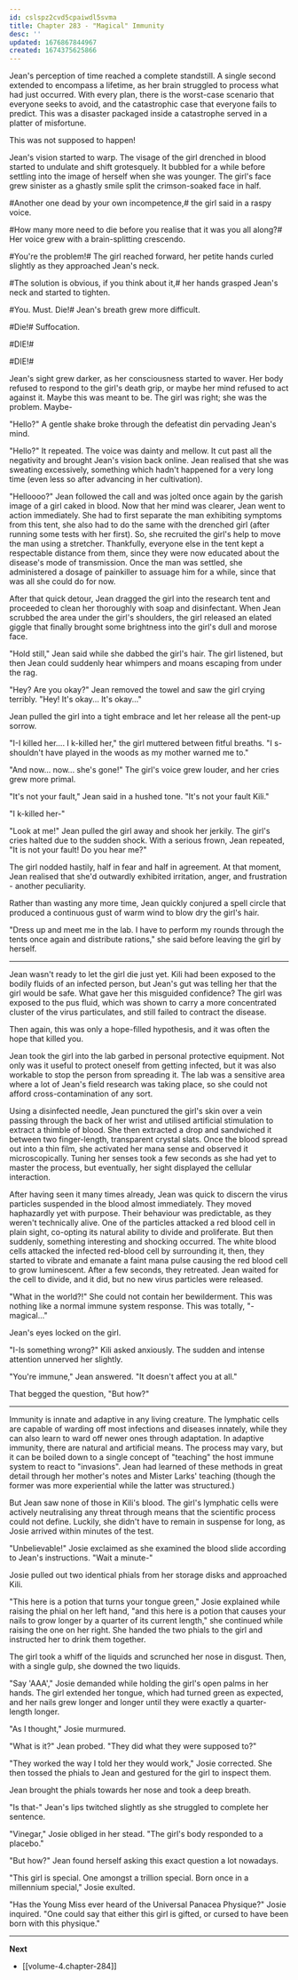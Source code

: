 ```yaml
---
id: cslspz2cvd5cpaiwdl5svma
title: Chapter 283 - "Magical" Immunity
desc: ''
updated: 1676867844967
created: 1674375625866
---
```


Jean's perception of time reached a complete standstill. A single second extended to encompass a lifetime, as her brain struggled to process what had just occurred. With every plan, there is the worst-case scenario that everyone seeks to avoid, and the catastrophic case that everyone fails to predict. This was a disaster packaged inside a catastrophe served in a platter of misfortune.

This was not supposed to happen!

Jean's vision started to warp. The visage of the girl drenched in blood started to undulate and shift grotesquely. It bubbled for a while before settling into the image of herself when she was younger. The girl's face grew sinister as a ghastly smile split the crimson-soaked face in half.

#Another one dead by your own incompetence,# the girl said in a raspy voice.

#How many more need to die before you realise that it was you all along?# Her voice grew with a brain-splitting crescendo.

#You're the problem!# The girl reached forward, her petite hands curled slightly as they approached Jean's neck.

#The solution is obvious, if you think about it,# her hands grasped Jean's neck and started to tighten.

#You. Must. Die!# Jean's breath grew more difficult.

#Die!# Suffocation.

#DIE!#

#DIE!#

Jean's sight grew darker, as her consciousness started to waver. Her body refused to respond to the girl's death grip, or maybe her mind refused to act against it. Maybe this was meant to be. The girl was right; she was the problem. Maybe-

"Hello?" A gentle shake broke through the defeatist din pervading Jean's mind.

"Hello?" It repeated. The voice was dainty and mellow. It cut past all the negativity and brought Jean's vision back online. Jean realised that she was sweating excessively, something which hadn't happened for a very long time (even less so after advancing in her cultivation).

"Helloooo?" Jean followed the call and was jolted once again by the garish image of a girl caked in blood. Now that her mind was clearer, Jean went to action immediately. She had to first separate the man exhibiting symptoms from this tent, she also had to do the same with the drenched girl (after running some tests with her first). So, she recruited the girl's help to move the man using a stretcher. Thankfully, everyone else in the tent kept a respectable distance from them, since they were now educated about the disease's mode of transmission. Once the man was settled, she administered a dosage of painkiller to assuage him for a while, since that was all she could do for now.

After that quick detour, Jean dragged the girl into the research tent and proceeded to clean her thoroughly with soap and disinfectant. When Jean scrubbed the area under the girl's shoulders, the girl released an elated giggle that finally brought some brightness into the girl's dull and morose face.

"Hold still," Jean said while she dabbed the girl's hair. The girl listened, but then Jean could suddenly hear whimpers and moans escaping from under the rag.

"Hey? Are you okay?" Jean removed the towel and saw the girl crying terribly. "Hey! It's okay... It's okay..."

Jean pulled the girl into a tight embrace and let her release all the pent-up sorrow.

"I-I killed her.... I k-killed her," the girl muttered between fitful breaths. "I s-shouldn't have played in the woods as my mother warned me to."

"And now... now... she's gone!" The girl's voice grew louder, and her cries grew more primal.

"It's not your fault," Jean said in a hushed tone. "It's not your fault Kili."

"I k-killed her-"

"Look at me!" Jean pulled the girl away and shook her jerkily. The girl's cries halted due to the sudden shock. With a serious frown, Jean repeated, "It is not your fault! Do you hear me?"

The girl nodded hastily, half in fear and half in agreement. At that moment, Jean realised that she'd outwardly exhibited irritation, anger, and frustration - another peculiarity.

Rather than wasting any more time, Jean quickly conjured a spell circle that produced a continuous gust of warm wind to blow dry the girl's hair.

"Dress up and meet me in the lab. I have to perform my rounds through the tents once again and distribute rations," she said before leaving the girl by herself.

____

Jean wasn't ready to let the girl die just yet. Kili had been exposed to the bodily fluids of an infected person, but Jean's gut was telling her that the girl would be safe. What gave her this misguided confidence? The girl was exposed to the pus fluid, which was shown to carry a more concentrated cluster of the virus particulates, and still failed to contract the disease.

Then again, this was only a hope-filled hypothesis, and it was often the hope that killed you.

Jean took the girl into the lab garbed in personal protective equipment. Not only was it useful to protect oneself from getting infected, but it was also workable to stop the person from spreading it. The lab was a sensitive area where a lot of Jean's field research was taking place, so she could not afford cross-contamination of any sort.

Using a disinfected needle, Jean punctured the girl's skin over a vein passing through the back of her wrist and utilised artificial stimulation to extract a thimble of blood. She then extracted a drop and sandwiched it between two finger-length, transparent crystal slats. Once the blood spread out into a thin film, she activated her mana sense and observed it microscopically. Tuning her senses took a few seconds as she had yet to master the process, but eventually, her sight displayed the cellular interaction.

After having seen it many times already, Jean was quick to discern the virus particles suspended in the blood almost immediately. They moved haphazardly yet with purpose. Their behaviour was predictable, as they weren't technically alive. One of the particles attacked a red blood cell in plain sight, co-opting its natural ability to divide and proliferate. But then suddenly, something interesting and shocking occurred. The white blood cells attacked the infected red-blood cell by surrounding it, then, they started to vibrate and emanate a faint mana pulse causing the red blood cell to grow luminescent. After a few seconds, they retreated. Jean waited for the cell to divide, and it did, but no new virus particles were released.

"What in the world?!" She could not contain her bewilderment. This was nothing like a normal immune system response. This was totally, "-magical..."

Jean's eyes locked on the girl.

"I-Is something wrong?" Kili asked anxiously. The sudden and intense attention unnerved her slightly.

"You're immune," Jean answered. "It doesn't affect you at all."

That begged the question, "But how?"

____

Immunity is innate and adaptive in any living creature. The lymphatic cells are capable of warding off most infections and diseases innately, while they can also learn to ward off newer ones through adaptation. In adaptive immunity, there are natural and artificial means. The process may vary, but it can be boiled down to a single concept of "teaching" the host immune system to react to "invasions". Jean had learned of these methods in great detail through her mother's notes and Mister Larks' teaching (though the former was more experiential while the latter was structured.)

But Jean saw none of those in Kili's blood. The girl's lymphatic cells were actively neutralising any threat through means that the scientific process could not define. Luckily, she didn't have to remain in suspense for long, as Josie arrived within minutes of the test.

"Unbelievable!" Josie exclaimed as she examined the blood slide according to Jean's instructions. "Wait a minute-"

Josie pulled out two identical phials from her storage disks and approached Kili.

"This here is a potion that turns your tongue green," Josie explained while raising the phial on her left hand, "and this here is a potion that causes your nails to grow longer by a quarter of its current length," she continued while raising the one on her right. She handed the two phials to the girl and instructed her to drink them together.

The girl took a whiff of the liquids and scrunched her nose in disgust. Then, with a single gulp, she downed the two liquids.

"Say 'AAA'," Josie demanded while holding the girl's open palms in her hands. The girl extended her tongue, which had turned green as expected, and her nails grew longer and longer until they were exactly a quarter-length longer.

"As I thought," Josie murmured.

"What is it?" Jean probed. "They did what they were supposed to?"

"They worked the way I told her they would work," Josie corrected. She then tossed the phials to Jean and gestured for the girl to inspect them.

Jean brought the phials towards her nose and took a deep breath.

"Is that-" Jean's lips twitched slightly as she struggled to complete her sentence.

"Vinegar," Josie obliged in her stead. "The girl's body responded to a placebo."

"But how?" Jean found herself asking this exact question a lot nowadays.

"This girl is special. One amongst a trillion special. Born once in a millennium special," Josie exulted.

"Has the Young Miss ever heard of the Universal Panacea Physique?" Josie inquired. "One could say that either this girl is gifted, or cursed to have been born with this physique."

____

**Next**
* [[volume-4.chapter-284]]